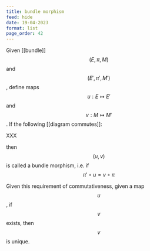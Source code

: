 ```yaml
---
title: bundle morphism
feed: hide
date: 19-04-2023
format: list
page_order: 42
---
```



Given [[bundle]] $$(E, \pi, M)$$ and $$(E', \pi', M')$$, define maps $$u:E\mapsto E'$$ and $$v:M\mapsto M'$$. If the following [[diagram commutes]]:

XXX

then $$(u,v)$$ is called a bundle morphism, i.e. if $$\pi' \circ u = v\circ\pi$$

Given this requirement of commutativeness, given a map $$u$$, if $$v$$ exists, then $$v$$ is unique.